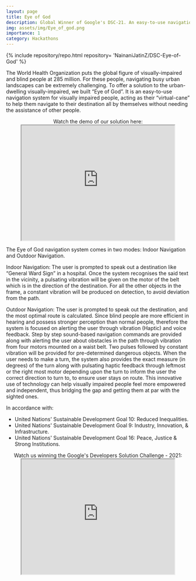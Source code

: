 ```yaml
---
layout: page
title: Eye of God
description: Global Winner of Google's DSC-21. An easy-to-use navigation system for visually impaired people.
img: assets/img/Eye_of_god.png
importance: 1
category: Hackathons
---
```



<div class="repositories d-flex flex-wrap flex-md-row flex-column justify-content-between align-items-center">
    {% include repository/repo.html repository= 'NainaniJatinZ/DSC-Eye-of-God' %}
</div> 



The World Health Organization puts the global figure of visually-impaired and blind people at 285 million. For these people, navigating busy urban landscapes can be extremely challenging. To offer a solution to the urban-dwelling visually-impaired, we built “Eye of God”. It is an easy-to-use navigation system for visually impaired people, acting as their “virtual-cane” to help them navigate to their destination all by themselves without needing the assistance of other people.


<center>
Watch the demo of our solution here:
</center>
<center>
<iframe width="420" height="315"
src="https://www.youtube.com/embed/zipQJU651U0">
</iframe>
</center>




The Eye of God navigation system comes in two modes: Indoor Navigation and Outdoor Navigation.

Indoor Navigation: The user is prompted to speak out a destination like “General Ward Sign” in a hospital. Once the system recognises the said text in the vicinity, a pulsating vibration will be given on the motor of the belt which is in the direction of the destination. For all the other objects in the frame, a constant vibration will be produced on detection, to avoid deviation from the path.


Outdoor Navigation: The user is prompted to speak out the destination, and the most optimal route is calculated. Since blind people are more efficient in hearing and possess stronger perception than normal people, therefore the system is focused on alerting the user through vibration (Haptic) and voice feedback. Step by step sound-based navigation commands are provided along with alerting the user about obstacles in the path through vibration from four motors mounted on a waist belt. Two pulses followed by constant vibration will be provided for pre-determined dangerous objects. When the user needs to make a turn, the system also provides the exact measure (in degrees) of the turn along with pulsating haptic feedback through leftmost or the right most motor depending upon the turn to inform the user the correct direction to turn to, to ensure user stays on route. This innovative use of technology can help visually impaired people feel more empowered and independent, thus bridging the gap and getting them at par with the sighted ones.

In accordance with:
- United Nations' Sustainable Development Goal 10: Reduced Inequalities.
- United Nations' Sustainable Development Goal 9: Industry, Innovation, & Infrastructure.
- United Nations' Sustainable Development Goal 16: Peace, Justice & Strong Institutions.

<center>
Watch us winning the Google's Developers Solution Challenge - 2021:
</center>
<center>
<iframe width="420" height="315"
src="https://www.youtube.com/embed/mmprcC3SH_A">
</iframe>
</center>





